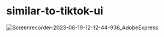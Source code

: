 # similar-to-tiktok-ui

![Screenrecorder-2023-06-19-12-12-44-936_AdobeExpress](https://github.com/HakimIno/similar-to-tiktok-ui/assets/78003589/111a8d97-3e25-440a-ac98-c0d45d3bccf2)
